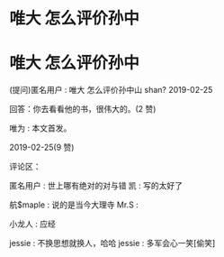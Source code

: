 # 唯大 怎么评价孙中

# 唯大 怎么评价孙中

(提问)匿名用户 : 唯大 怎么评价孙中山 shan? 2019-02-25

回答：你去看看他的书，很伟大的。(2 赞)

唯为 : 本文首发。

2019-02-25(9 赞)

评论区：

匿名用户 : 世上哪有绝对的对与错 凯 : 写的太好了

航$maple : 说的是当今大理寺 Mr.S :

小龙人 : 应经

jessie : 不换思想就换人，哈哈 jessie : 多军会心一笑[偷笑]